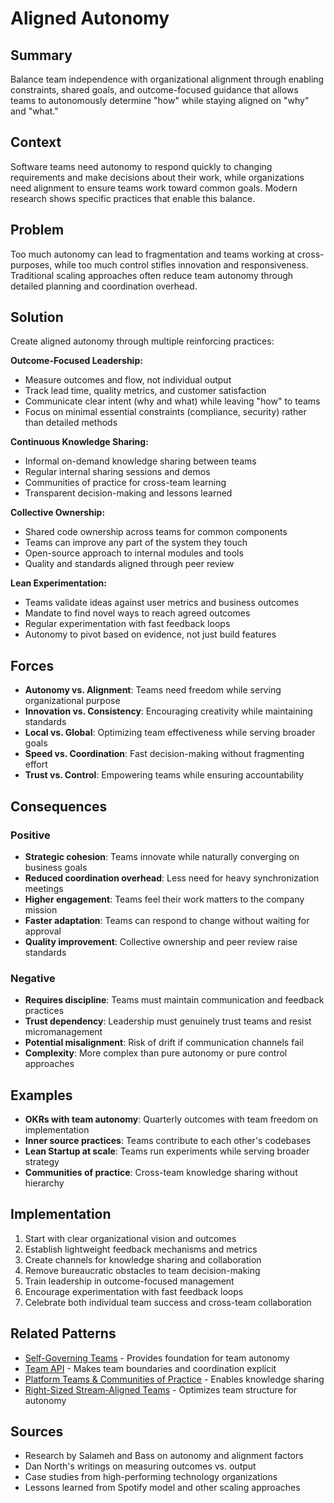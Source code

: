 # Aligned Autonomy

## Summary
Balance team independence with organizational alignment through enabling constraints, shared goals, and outcome-focused guidance that allows teams to autonomously determine "how" while staying aligned on "why" and "what."

## Context
Software teams need autonomy to respond quickly to changing requirements and make decisions about their work, while organizations need alignment to ensure teams work toward common goals. Modern research shows specific practices that enable this balance.

## Problem
Too much autonomy can lead to fragmentation and teams working at cross-purposes, while too much control stifles innovation and responsiveness. Traditional scaling approaches often reduce team autonomy through detailed planning and coordination overhead.

## Solution
Create aligned autonomy through multiple reinforcing practices:

**Outcome-Focused Leadership:**
- Measure outcomes and flow, not individual output
- Track lead time, quality metrics, and customer satisfaction
- Communicate clear intent (why and what) while leaving "how" to teams
- Focus on minimal essential constraints (compliance, security) rather than detailed methods

**Continuous Knowledge Sharing:**
- Informal on-demand knowledge sharing between teams
- Regular internal sharing sessions and demos
- Communities of practice for cross-team learning
- Transparent decision-making and lessons learned

**Collective Ownership:**
- Shared code ownership across teams for common components
- Teams can improve any part of the system they touch
- Open-source approach to internal modules and tools
- Quality and standards aligned through peer review

**Lean Experimentation:**
- Teams validate ideas against user metrics and business outcomes
- Mandate to find novel ways to reach agreed outcomes
- Regular experimentation with fast feedback loops
- Autonomy to pivot based on evidence, not just build features

## Forces
- **Autonomy vs. Alignment**: Teams need freedom while serving organizational purpose
- **Innovation vs. Consistency**: Encouraging creativity while maintaining standards
- **Local vs. Global**: Optimizing team effectiveness while serving broader goals
- **Speed vs. Coordination**: Fast decision-making without fragmenting effort
- **Trust vs. Control**: Empowering teams while ensuring accountability

## Consequences

### Positive
- **Strategic cohesion**: Teams innovate while naturally converging on business goals
- **Reduced coordination overhead**: Less need for heavy synchronization meetings
- **Higher engagement**: Teams feel their work matters to the company mission
- **Faster adaptation**: Teams can respond to change without waiting for approval
- **Quality improvement**: Collective ownership and peer review raise standards

### Negative
- **Requires discipline**: Teams must maintain communication and feedback practices
- **Trust dependency**: Leadership must genuinely trust teams and resist micromanagement
- **Potential misalignment**: Risk of drift if communication channels fail
- **Complexity**: More complex than pure autonomy or pure control approaches

## Examples
- **OKRs with team autonomy**: Quarterly outcomes with team freedom on implementation
- **Inner source practices**: Teams contribute to each other's codebases
- **Lean Startup at scale**: Teams run experiments while serving broader strategy
- **Communities of practice**: Cross-team knowledge sharing without hierarchy

## Implementation
1. Start with clear organizational vision and outcomes
2. Establish lightweight feedback mechanisms and metrics
3. Create channels for knowledge sharing and collaboration
4. Remove bureaucratic obstacles to team decision-making
5. Train leadership in outcome-focused management
6. Encourage experimentation with fast feedback loops
7. Celebrate both individual team success and cross-team collaboration

## Related Patterns
- [Self-Governing Teams](self-governing-teams.md) - Provides foundation for team autonomy
- [Team API](team-api.md) - Makes team boundaries and coordination explicit
- [Platform Teams & Communities of Practice](platform-teams-communities.md) - Enables knowledge sharing
- [Right-Sized Stream-Aligned Teams](right-sized-stream-aligned-teams.md) - Optimizes team structure for autonomy

## Sources
- Research by Salameh and Bass on autonomy and alignment factors
- Dan North's writings on measuring outcomes vs. output
- Case studies from high-performing technology organizations
- Lessons learned from Spotify model and other scaling approaches
